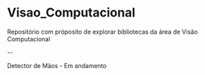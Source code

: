 # Visao_Computacional
Repositório com próposito de explorar bibliotecas da área de Visão Computacional

--

Detector de Mãos - Em andamento

